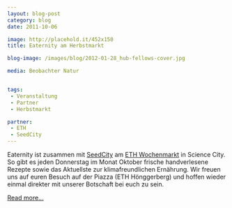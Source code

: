 ```yaml
---
layout: blog-post
category: blog
date: 2011-10-06

image: http://placehold.it/452x150
title: Eaternity am Herbstmarkt

blog-image: /images/blog/2012-01-28_hub-fellows-cover.jpg

media: Beobachter Natur


tags:
 - Veranstaltung
 - Partner
 - Herbstmarkt

partner:
 - ETH
 - SeedCity
---
```


Eaternity ist zusammen mit [SeedCity][1] am [ETH Wochenmarkt][2] in Science City. So gibt es jeden Donnerstag im Monat Oktober frische handverlesene Rezepte sowie das Aktuellste zur klimafreundlichen Ernährung. Wir freuen uns auf euren Besuch auf der Piazza (ETH Hönggerberg) und hoffen wieder einmal direkter mit unserer Botschaft bei euch zu sein. 

[Read more...][3]


[1]: http://www.seedcity.ethz.ch/
[2]: http://www.vs.ethz.ch/projekte/wochenmarkt
[3]: https://www.dropbox.com/gallery/1214503/1/2011-ETH-Herbstmarkt?h=060d60#gallery:0
